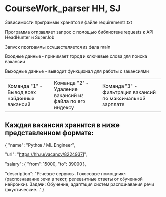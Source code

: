 # CourseWork_parser HH, SJ

Зависимости программы хранятся в файле requirements.txt

Программа отправляет запрос с помощью библиотеке requests к API HeadHunter и SuperJob

Запуск программы осуществляется из фала [main](https://github.com/IlyaKovalchukKIS/CourseWork_parser/blob/main/src/main.py)

Входные данные - принимает город и ключевые слова для поиска вакансии

Выходные данные - выводит функционал для работы с вакансиями
<table>
    <tr>
        <td> Команда "1" - Вывод всех найденных вакансий
        <td> Команда "2" - Удаление вакансий из файла по его индексу
        <td> Команда "3" - Фильтрация вакансий по максимальной зарплате
    </td>
</tr>
</table>


## Каждая вакансия хранится в ниже представленном формате:
{
"name": "Python / ML Engineer",
        
"url": "https://hh.ru/vacancy/82249371",
        
"salary": {
            "from": 15000,
            "to": 39000
        },
        
"description": "Речевые сервисы. Голосовые помощники (распознавание речи в текст, релевантные ответы от обученной нейронки). Задачи: Обучение, адаптация систем распознавания речи (акустические..."
    }
